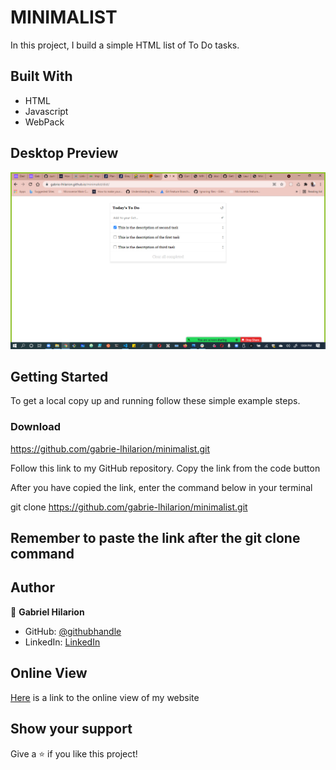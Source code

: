 # MINIMALIST
In this project, I build a simple HTML list of To Do tasks.

## Built With

- HTML
- Javascript 
- WebPack

## Desktop Preview
![screenshot](./screenshot.png)


## Getting Started


To get a local copy up and running follow these simple example steps.

### Download 
https://github.com/gabrie-lhilarion/minimalist.git
 
Follow this link to my GitHub repository. Copy the link from the code button
 
After you have copied the link, enter the command below in your terminal
 
git clone https://github.com/gabrie-lhilarion/minimalist.git

## Remember to paste the link after the git clone command 

## Author

👤 **Gabriel Hilarion**

- GitHub: [@githubhandle](https://github.com/gabrie-lhilarion)
- LinkedIn: [LinkedIn](https://www.linkedin.com/in/gabrielhilarion/)

## Online View


[Here](https://gabrie-lhilarion.github.io/minimalist/dist/) is a link to the online view of my website

## Show your support

Give a ⭐️ if you like this project!
